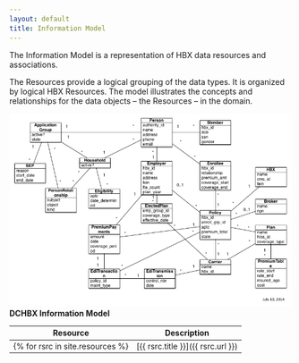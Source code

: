 ```yaml
---
layout: default
title: Information Model
---
```


The Information Model is a representation of HBX data resources and associations.

The Resources provide a logical grouping of the data types.  It is organized by logical HBX Resources.  The model illustrates the concepts and relationships for the data objects – the Resources – in the domain.

![ACApi Information Model](/assets/acapi_information_model.png)
**DCHBX Information Model**

| Resource	| Description |
| --------- | ----------- |
{% for rsrc in site.resources %}| [{{ rsrc.title }}]({{ rsrc.url }}) | {{ rsrc.description }} | <br>{% endfor %}